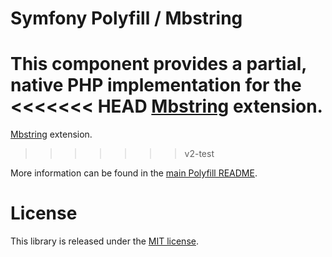 Symfony Polyfill / Mbstring
===========================

This component provides a partial, native PHP implementation for the
<<<<<<< HEAD
[Mbstring](http://php.net/mbstring) extension.
=======
[Mbstring](https://php.net/mbstring) extension.
>>>>>>> v2-test

More information can be found in the
[main Polyfill README](https://github.com/symfony/polyfill/blob/master/README.md).

License
=======

This library is released under the [MIT license](LICENSE).

